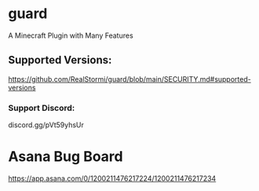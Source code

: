 # guard
A Minecraft Plugin with Many Features

## Supported Versions:
https://github.com/RealStormi/guard/blob/main/SECURITY.md#supported-versions
### Support Discord:
discord.gg/pVt59yhsUr 

# Asana Bug Board
https://app.asana.com/0/1200211476217224/1200211476217234
